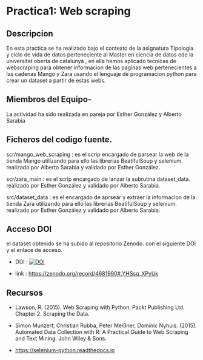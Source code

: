 # Practica1: Web scraping

## Descripcion

En esta practica se ha realizado bajo el contexto de la asignatura Tipología y ciclo de vida de datos perteneciente al Master en ciencia de datos ede la universitat oberta de catalunya , en ella hemos aplicado tecnicas de webscraping para obtener informacion de las paginas web pertenecientes a las cadenas Mango y Zara usando el lenguaje de programacion python para crear un dataset a partir de estas webs.

## Miembros del Equipo-
La actividad ha sido realizada en pareja por Esther González y Alberto Sarabia

## Ficheros del codigo fuente.

scr/mango_web_scraping :  es el scrip encargado de parsear la web de la tienda Mango utilizando para ello las librerias BeatifulSoup y selenium.  realizado por Alberto Sarabia y validado por Esther González.

scr/zara_main : es el scrip encargado de lanzar la subrutina dataset_data. realizado por  Esther González  y validado  por Alberto Sarabia.


src/dataset_data : es el encargado de aprsear y extraer la informacion de la tienda Zara utilizando para ello las librerias BeatifulSoup y selenium.  realizado por  Esther González  y validado  por Alberto Sarabia.

## Acceso DOI

el dataset obtenido se ha subido al repositorio Zenodo. con el siguiente DOI y el enlace de acceso.

* DOI : [![DOI](https://zenodo.org/badge/DOI/10.5281/zenodo.4681990.svg)](https://doi.org/10.5281/zenodo.4681990)

* link : https://zenodo.org/record/4681990#.YHSsq_XPyUk


## Recursos

* Lawson, R. (2015). Web Scraping with Python. Packt Publishing Ltd. Chapter 2. Scraping the Data.

* Simon Munzert, Christian Rubba, Peter Meißner, Dominic Nyhuis. (2015). Automated Data Collection with R: A Practical Guide to Web Scraping and Text Mining. John Wiley & Sons.

* https://selenium-python.readthedocs.io

